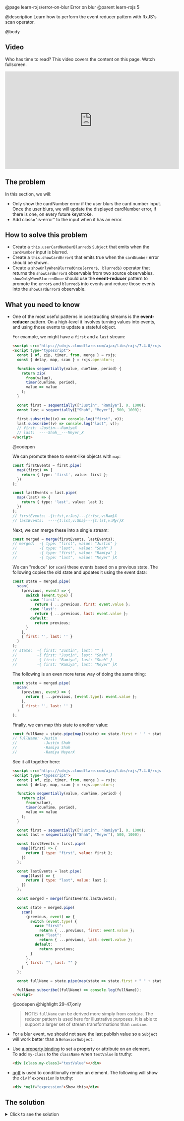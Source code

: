 @page learn-rxjs/error-on-blur Error on blur
@parent learn-rxjs 5

@description Learn how to perform the event reducer pattern with RxJS's scan operator.

@body

## Video

Who has time to read? This video covers the content on this page. Watch fullscreen.

<iframe width="560" height="315" src="https://www.youtube.com/embed/3cM-IaOO048" frameborder="0" allow="accelerometer; autoplay; encrypted-media; gyroscope; picture-in-picture" allowfullscreen></iframe>

## The problem

In this section, we will:

- Only show the cardNumber error if the user blurs the card number input. Once the user blurs,
  we will update the displayed cardNumber error, if there is one, on every future keystroke.
- Add class="is-error" to the input when it has an error.

## How to solve this problem

- Create a `this.userCardNumberBlurred$` `Subject` that emits when the `cardNumber` input is blurred.
- Create a `this.showCardError$` that emits true when the `cardNumber` error should be shown.
- Create a `showOnlyWhenBlurredOnce(error$, blurred$)` operator that returns
  the `showCardError$` observable from two source observables.  
  `showOnlyWhenBlurredOnce` should use the **event-reducer** pattern to
  promote the `error$` and `blurred$` into events and
  reduce those events into the `showCardError$` observable.

## What you need to know

- One of the most useful patterns in constructing streams is the **event-reducer**
  pattern. On a high-level it involves turning values into events, and using those
  events to update a stateful object.

  For example, we might have a `first` and a `last` stream:

  ```html
  <script src="https://cdnjs.cloudflare.com/ajax/libs/rxjs/7.4.0/rxjs.umd.min.js"></script>
  <script type="typescript">
    const { of, zip, timer, from, merge } = rxjs;
    const { delay, map, scan } = rxjs.operators;

    function sequentially(value, dueTime, period) {
      return zip(
        from(value),
        timer(dueTime, period),
        value => value
      );
    }

    const first = sequentially(["Justin", "Ramiya"], 0, 1000);
    const last = sequentially(["Shah", "Meyer"], 500, 1000);

    first.subscribe((v) => console.log("first", v));
    last.subscribe((v) => console.log("last", v));
    // first: -Justin---RamiyaX
    // last:  ----Shah__---Meyer_X
  </script>
  ```

  @codepen

  We can promote these to event-like objects with `map`:

  ```typescript
  const firstEvents = first.pipe(
    map((first) => {
      return { type: 'first', value: first };
    })
  );

  const lastEvents = last.pipe(
    map((last) => {
      return { type: 'last', value: last };
    })
  );
  // firstEvents: -{t:fst,v:Jus}---{t:fst,v:Ram}X
  // lastEvents:  ----{t:lst,v:Sha}---{t:lst,v:Myr}X
  ```

  Next, we can merge these into a single stream:

  ```js
  const merged = merge(firstEvents, lastEvents);
  // merged:  -{ type: "first", value: "Justin" }
  //          -{ type: "last",  value: "Shah" }
  //          -{ type: "first", value: "Ramiya" }
  //          -{ type: "last",  value: "Meyer" }X
  ```

  We can "reduce" (or `scan`) these events based on a previous
  state. The following copies the old state and updates it using the event
  data:

  ```js
  const state = merged.pipe(
    scan(
      (previous, event) => {
        switch (event.type) {
          case 'first':
            return { ...previous, first: event.value };
          case 'last':
            return { ...previous, last: event.value };
          default:
            return previous;
        }
      },
      { first: '', last: '' }
    )
  );
  // state:  -{ first: "Justin", last: "" }
  //         -{ first: "Justin", last: "Shah" }
  //         -{ first: "Ramiya", last: "Shah" }
  //         -{ first: "Ramiya", last: "Meyer" }X
  ```

  The following is an even more terse way of doing the same thing:

  ```js
  const state = merged.pipe(
    scan(
      (previous, event) => {
        return { ...previous, [event.type]: event.value };
      },
      { first: '', last: '' }
    )
  );
  ```

  Finally, we can map this state to another value:

  ```js
  const fullName = state.pipe(map((state) => state.first + ' ' + state.last));
  // fullName: -Justin
  //            -Justin Shah
  //            -Ramiya Shah
  //            -Ramiya MeyerX
  ```

  See it all together here:

  ```html
  <script src="https://cdnjs.cloudflare.com/ajax/libs/rxjs/7.4.0/rxjs.umd.min.js"></script>
  <script type="typescript">
    const { of, zip, timer, from, merge } = rxjs;
    const { delay, map, scan } = rxjs.operators;

    function sequentially(value, dueTime, period) {
      return zip(
        from(value),
        timer(dueTime, period),
        value => value
      );
    }

    const first = sequentially(["Justin", "Ramiya"], 0, 1000);
    const last = sequentially(["Shah", "Meyer"], 500, 1000);

    const firstEvents = first.pipe(
      map((first) => {
        return { type: "first", value: first };
      })
    );

    const lastEvents = last.pipe(
      map((last) => {
        return { type: "last", value: last };
      })
    );

    const merged = merge(firstEvents,lastEvents);

    const state = merged.pipe(
      scan(
        (previous, event) => {
          switch (event.type) {
            case "first":
              return { ...previous, first: event.value };
            case "last":
              return { ...previous, last: event.value };
            default:
              return previous;
          }
        },
        { first: "", last: "" }
      )
    );

    const fullName = state.pipe(map(state => state.first + " " + state.last));

    fullName.subscribe((fullName) => console.log(fullName));
  </script>
  ```

  @codepen
  @highlight 29-47,only

  > NOTE: `fullName` can be derived more simply from `combine`. The reducer
  > pattern is used here for illustrative purposes. It is able to support a larger
  > set of stream transformations than `combine`.

- For a blur event, we should not save the last publish value
  so a `Subject` will work better than a `BehaviorSubject`.
- Use [a property binding](https://angular.io/guide/property-binding) to set a property or attribute on an element.  
  To add `my-class` to the `className` when `testValue` is truthy:

  ```html
  <div [class.my-class]="testValue"></div>
  ```

- [ngIf](https://angular.io/api/common/NgIf) is used to conditionally render
  an element. The following will show the `div` if `expression` is truthy:
  ```html
  <div *ngIf="expression">Show this</div>
  ```

## The solution

<details>
<summary>Click to see the solution</summary>
@sourceref ./5-error-on-blur.html
@codepen
@highlight 13-14,35-81,87,94-95,112,119,only
</details>
